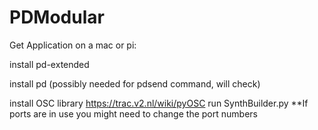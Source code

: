 # PDModular

Get Application on a mac or pi:

install pd-extended

install pd (possibly needed for pdsend command, will check)

install OSC library https://trac.v2.nl/wiki/pyOSC
run SynthBuilder.py
**If ports are in use you might need to change the port numbers

